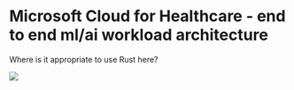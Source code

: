 # Microsoft Cloud for Healthcare - end to end ml/ai workload architecture 

Where is it appropriate to use Rust here?

![](X:\code\rust_code_camp\code-camp-assets\ra_healthcare_end-to-end_workloads_with_fhir_based_phi.png)